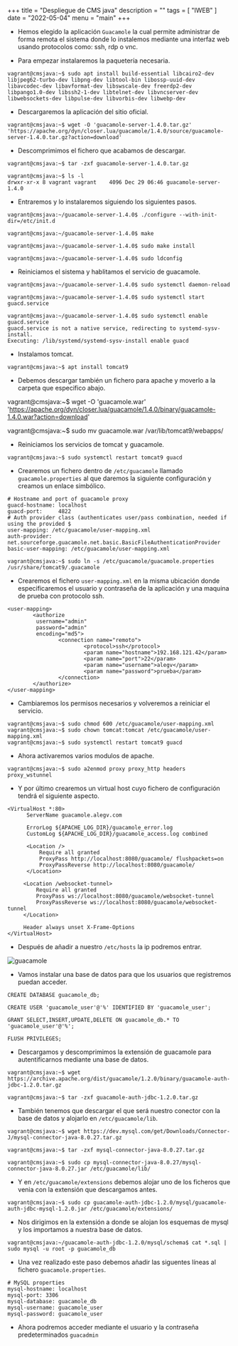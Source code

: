 +++
title = "Despliegue de CMS java"
description = ""
tags = [
    "IWEB"
]
date = "2022-05-04"
menu = "main"
+++

* Hemos elegido la aplicación `Guacamole` la cual permite administrar de forma remota el sistema donde lo instalemos mediante una interfaz web usando protocolos como: ssh, rdp o vnc.

* Para empezar instalaremos la paquetería necesaria.

~~~
vagrant@cmsjava:~$ sudo apt install build-essential libcairo2-dev libjpeg62-turbo-dev libpng-dev libtool-bin libossp-uuid-dev libavcodec-dev libavformat-dev libswscale-dev freerdp2-dev libpango1.0-dev libssh2-1-dev libtelnet-dev libvncserver-dev libwebsockets-dev libpulse-dev libvorbis-dev libwebp-dev
~~~

* Descargaremos la aplicación del sitio oficial.

~~~
vagrant@cmsjava:~$ wget -O 'guacamole-server-1.4.0.tar.gz' 'https://apache.org/dyn/closer.lua/guacamole/1.4.0/source/guacamole-server-1.4.0.tar.gz?action=download'
~~~

* Descomprimimos el fichero que acabamos de descargar.

~~~
vagrant@cmsjava:~$ tar -zxf guacamole-server-1.4.0.tar.gz

vagrant@cmsjava:~$ ls -l
drwxr-xr-x 8 vagrant vagrant    4096 Dec 29 06:46 guacamole-server-1.4.0
~~~

* Entraremos y lo instalaremos siguiendo los siguientes pasos.

~~~
vagrant@cmsjava:~/guacamole-server-1.4.0$ ./configure --with-init-dir=/etc/init.d

vagrant@cmsjava:~/guacamole-server-1.4.0$ make

vagrant@cmsjava:~/guacamole-server-1.4.0$ sudo make install

vagrant@cmsjava:~/guacamole-server-1.4.0$ sudo ldconfig
~~~

* Reiniciamos el sistema y hablitamos el servicio de guacamole.

~~~
vagrant@cmsjava:~/guacamole-server-1.4.0$ sudo systemctl daemon-reload 

vagrant@cmsjava:~/guacamole-server-1.4.0$ sudo systemctl start guacd.service 

vagrant@cmsjava:~/guacamole-server-1.4.0$ sudo systemctl enable guacd.service 
guacd.service is not a native service, redirecting to systemd-sysv-install.
Executing: /lib/systemd/systemd-sysv-install enable guacd
~~~

* Instalamos tomcat.

~~~
vagrant@cmsjava:~$ apt install tomcat9
~~~

* Debemos descargar también un fichero para apache y moverlo a la carpeta que especifico abajo.

vagrant@cmsjava:~$ wget -O 'guacamole.war' 'https://apache.org/dyn/closer.lua/guacamole/1.4.0/binary/guacamole-1.4.0.war?action=download'

vagrant@cmsjava:~$ sudo mv guacamole.war /var/lib/tomcat9/webapps/

* Reiniciamos los servicios de tomcat y guacamole.

~~~
vagrant@cmsjava:~$ sudo systemctl restart tomcat9 guacd
~~~

* Crearemos un fichero dentro de `/etc/guacamole` llamado `guacamole.properties` al que daremos la siguiente configuración y creamos un enlace simbólico.

~~~
# Hostname and port of guacamole proxy
guacd-hostname: localhost
guacd-port:     4822
# Auth provider class (authenticates user/pass combination, needed if using the provided $
user-mapping: /etc/guacamole/user-mapping.xml
auth-provider: net.sourceforge.guacamole.net.basic.BasicFileAuthenticationProvider
basic-user-mapping: /etc/guacamole/user-mapping.xml

vagrant@cmsjava:~$ sudo ln -s /etc/guacamole/guacamole.properties /usr/share/tomcat9/.guacamole
~~~

* Crearemos el fichero `user-mapping.xml` en la misma ubicación donde especificaremos el usuario y contraseña de la aplicación y una maquina de prueba con protocolo ssh.

~~~
<user-mapping>
        <authorize 
         username="admin" 
         password="admin"
         encoding="md5">
                <connection name="remoto">
                        <protocol>ssh</protocol>
                        <param name="hostname">192.168.121.42</param>
                        <param name="port">22</param>
                        <param name="username">alegv</param>
                        <param name="password">prueba</param>
                </connection>
        </authorize>
</user-mapping>
~~~

* Cambiaremos los permisos necesarios y volveremos a reiniciar el servicio.

~~~
vagrant@cmsjava:~$ sudo chmod 600 /etc/guacamole/user-mapping.xml
vagrant@cmsjava:~$ sudo chown tomcat:tomcat /etc/guacamole/user-mapping.xml
vagrant@cmsjava:~$ sudo systemctl restart tomcat9 guacd
~~~

* Ahora activaremos varios modulos de apache.

~~~
vagrant@cmsjava:~$ sudo a2enmod proxy proxy_http headers proxy_wstunnel
~~~

* Y por último crearemos un virtual host cuyo fichero de configuración tendrá el siguiente aspecto.

~~~
<VirtualHost *:80>
      ServerName guacamole.alegv.com

      ErrorLog ${APACHE_LOG_DIR}/guacamole_error.log
      CustomLog ${APACHE_LOG_DIR}/guacamole_access.log combined

      <Location />
          Require all granted
          ProxyPass http://localhost:8080/guacamole/ flushpackets=on
          ProxyPassReverse http://localhost:8080/guacamole/
      </Location>

     <Location /websocket-tunnel>
         Require all granted
         ProxyPass ws://localhost:8080/guacamole/websocket-tunnel
         ProxyPassReverse ws://localhost:8080/guacamole/websocket-tunnel
     </Location>

     Header always unset X-Frame-Options
</VirtualHost>
~~~

* Después de añadir a nuestro `/etc/hosts` la ip podremos entrar.

![guacamole](/guacamole/1.png)

* Vamos instalar una base de datos para que los usuarios que registremos puedan acceder.

~~~
CREATE DATABASE guacamole_db;

CREATE USER 'guacamole_user'@'%' IDENTIFIED BY 'guacamole_user';

GRANT SELECT,INSERT,UPDATE,DELETE ON guacamole_db.* TO 'guacamole_user'@'%';

FLUSH PRIVILEGES;
~~~

* Descargamos y descomprimimos la extensión de guacamole para autentificarnos mediante una base de datos.

~~~
vagrant@cmsjava:~$ wget https://archive.apache.org/dist/guacamole/1.2.0/binary/guacamole-auth-jdbc-1.2.0.tar.gz

vagrant@cmsjava:~$ tar -zxf guacamole-auth-jdbc-1.2.0.tar.gz
~~~

* También tenemos que descargar el que será nuestro conector con la base de datos y alojarlo en `/etc/guacamole/lib`.

~~~
vagrant@cmsjava:~$ wget https://dev.mysql.com/get/Downloads/Connector-J/mysql-connector-java-8.0.27.tar.gz

vagrant@cmsjava:~$ tar -zxf mysql-connector-java-8.0.27.tar.gz

vagrant@cmsjava:~$ sudo cp mysql-connector-java-8.0.27/mysql-connector-java-8.0.27.jar /etc/guacamole/lib/
~~~

* Y en `/etc/guacamole/extensions` debemos alojar uno de los ficheros que venia con la extensión que descargamos antes.

~~~
vagrant@cmsjava:~$ sudo cp guacamole-auth-jdbc-1.2.0/mysql/guacamole-auth-jdbc-mysql-1.2.0.jar /etc/guacamole/extensions/
~~~

* Nos dirigimos en la extensión a donde se alojan los esquemas de mysql y los importamos a nuestra base de datos.

~~~
vagrant@cmsjava:~/guacamole-auth-jdbc-1.2.0/mysql/schema$ cat *.sql | sudo mysql -u root -p guacamole_db
~~~

* Una vez realizado este paso debemos añadir las siguentes líneas al fichero `guacamole.properties`.

~~~
# MySQL properties
mysql-hostname: localhost
mysql-port: 3306
mysql-database: guacamole_db
mysql-username: guacamole_user
mysql-password: guacamole_user
~~~

* Ahora podremos acceder mediante el usuario y la contraseña predeterminados `guacadmin`